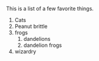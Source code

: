 This is a list of a few favorite things.
1. Cats
2. Peanut brittle
3. frogs
    1. dandelions
    2. dandelion frogs
4. wizardry
